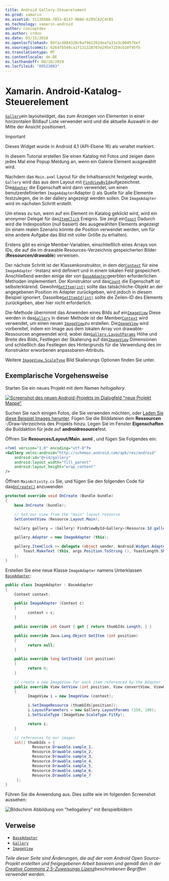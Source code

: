 ```yaml
---
title: Android Gallery-Steuerelement
ms.prod: xamarin
ms.assetid: 3112E68A-7853-B147-90A6-6295CA2C4CB5
ms.technology: xamarin-android
author: conceptdev
ms.author: crdun
ms.date: 03/15/2018
ms.openlocfilehash: 04fac4084328c0af962282dea7a31e3c00457bef
ms.sourcegitcommit: 6264fb540ca1f131328707e295e7259cb10f95fb
ms.translationtype: MT
ms.contentlocale: de-DE
ms.lasthandoff: 08/16/2019
ms.locfileid: "69523003"
---
```

# <a name="xamarinandroid-gallery-control"></a>Xamarin. Android-Katalog-Steuerelement

[`Gallery`](xref:Android.Widget.Gallery)ein layoutwidget, das zum Anzeigen von Elementen in einer horizontalen Bildlauf Liste verwendet wird und die aktuelle Auswahl in der Mitte der Ansicht positioniert.

> [!IMPORTANT]
> Dieses Widget wurde in Android 4,1 (API-Ebene 16) als veraltet markiert. 

In diesem Tutorial erstellen Sie einen Katalog mit Fotos und zeigen dann jedes Mal eine Popup Meldung an, wenn ein Galerie Element ausgewählt wird.

Nachdem das `Main.axml` Layout für die Inhaltsansicht festgelegt wurde, `Gallery` wird das aus dem Layout mit [`FindViewById`](xref:Android.App.Activity.FindViewById*)aufgezeichnet.
Die[`Adapter`](xref:Android.Widget.AdapterView.RawAdapter)
die Eigenschaft wird dann verwendet, um einen benutzerdefinierten `ImageAdapter`Adapter () als Quelle für alle Elemente festzulegen, die in der dallery angezeigt werden sollen. Die `ImageAdapter` wird im nächsten Schritt erstellt.

Um etwas zu tun, wenn auf ein Element im Katalog geklickt wird, wird ein anonymer Delegat für das[`ItemClick`](xref:Android.Widget.AdapterView.ItemClick)
Ereignis. Sie zeigt ein[`Toast`](xref:Android.Widget.Toast)
Dadurch wird die Indexposition (null basiert) des ausgewählten Elements angezeigt (in einem realen Szenario könnte die Position verwendet werden, um für eine andere Aufgabe das Bild mit voller Größe zu erhalten).

Erstens gibt es einige Member-Variablen, einschließlich eines Arrays von IDs, die auf die im drawable Resources-Verzeichnis gespeicherten Bilder (**Ressourcen/drawable**) verweisen.

Der nächste Schritt ist der Klassenkonstruktor, in dem der[`Context`](xref:Android.Content.Context)
für eine `ImageAdapter` -Instanz wird definiert und in einem lokalen Feld gespeichert.
Anschließend werden einige der von [`BaseAdapter`](xref:Android.Widget.BaseAdapter)geerbten erforderlichen Methoden implementiert.
Der Konstruktor und das[`Count`](xref:Android.Widget.BaseAdapter.Count)
die Eigenschaft ist selbsterklärend. Gewohnt[`GetItem(int)`](xref:Android.Widget.BaseAdapter.GetItem*)
sollte das tatsächliche-Objekt an der angegebenen Position im Adapter zurückgeben, wird jedoch in diesem Beispiel ignoriert. Dasselbe[`GetItemId(int)`](xref:Android.Widget.BaseAdapter.GetItemId*)
sollte die Zeilen-ID des Elements zurückgeben, aber hier nicht erforderlich.

Die-Methode übernimmt das Anwenden eines Bilds auf ein[`ImageView`](xref:Android.Widget.ImageView)
Diese werden in das[`Gallery`](xref:Android.Widget.Gallery)
In dieser Methode ist der Member[`Context`](xref:Android.Content.Context)
wird verwendet, um einen neuen [`ImageView`](xref:Android.Widget.ImageView)zu erstellen.
Die[`ImageView`](xref:Android.Widget.ImageView)
wird vorbereitet, indem ein Image aus dem lokalen Array von drawable-Ressourcen angewendet wird, wobei das[`Gallery.LayoutParams`](xref:Android.Widget.Gallery.LayoutParams)
Höhe und Breite des Bilds, Festlegen der Skalierung auf das[`ImageView`](xref:Android.Widget.ImageView)
Dimensionen und schließlich das Festlegen des Hintergrunds für die Verwendung des im Konstruktor erworbenen anpassbaren-Attributs.

Weitere [`ImageView.ScaleType`](xref:Android.Widget.ImageView.ScaleType) Bild Skalierungs Optionen finden Sie unter.

## <a name="walkthrough"></a>Exemplarische Vorgehensweise

Starten Sie ein neues Projekt mit dem Namen *hellogallery*.

[![Screenshot des neuen Android-Projekts im Dialogfeld "neue Projekt Mappe"](gallery-images/hellogallery1-sml.png)](gallery-images/hellogallery1.png#lightbox)

Suchen Sie nach einigen Fotos, die Sie verwenden möchten, oder [Laden Sie diese Beispiel Images herunter](https://developer.android.com/shareables/sample_images.zip).
Fügen Sie die Bilddateien dem **Ressourcen** -/Draw-Verzeichnis des Projekts hinzu. Legen Sie im Fenster **Eigenschaften** die Buildaktion für jede auf **androidresource**fest.

Öffnen Sie **Resources/Layout/Main. axml** , und fügen Sie Folgendes ein:

```xml
<?xml version="1.0" encoding="utf-8"?>
<Gallery xmlns:android="http://schemas.android.com/apk/res/android"
    android:id="@+id/gallery"
    android:layout_width="fill_parent"
    android:layout_height="wrap_content"
/>
```

Öffnen `MainActivity.cs` Sie, und fügen Sie den folgenden Code für das[`OnCreate()`](xref:Android.App.Activity.OnCreate*)
anzuwenden

```csharp
protected override void OnCreate (Bundle bundle)
{
    base.OnCreate (bundle);

    // Set our view from the "main" layout resource
    SetContentView (Resource.Layout.Main);

    Gallery gallery = (Gallery) FindViewById<Gallery>(Resource.Id.gallery);

    gallery.Adapter = new ImageAdapter (this);

    gallery.ItemClick += delegate (object sender, Android.Widget.AdapterView.ItemClickEventArgs args) {
        Toast.MakeText (this, args.Position.ToString (), ToastLength.Short).Show ();
    };
}
```

Erstellen Sie eine neue Klasse `ImageAdapter` namens Unterklassen [`BaseAdapter`](xref:Android.Widget.BaseAdapter):

```csharp
public class ImageAdapter : BaseAdapter
{
    Context context;

    public ImageAdapter (Context c)
    {
          context = c;
    }

    public override int Count { get { return thumbIds.Length; } }

    public override Java.Lang.Object GetItem (int position)
    {
          return null;
    }

    public override long GetItemId (int position)
    {
          return 0;
    }

    // create a new ImageView for each item referenced by the Adapter
    public override View GetView (int position, View convertView, ViewGroup parent)
    {
          ImageView i = new ImageView (context);

          i.SetImageResource (thumbIds[position]);
          i.LayoutParameters = new Gallery.LayoutParams (150, 100);
          i.SetScaleType (ImageView.ScaleType.FitXy);

          return i;
    }

    // references to our images
    int[] thumbIds = {
            Resource.Drawable.sample_1,
            Resource.Drawable.sample_2,
            Resource.Drawable.sample_3,
            Resource.Drawable.sample_4,
            Resource.Drawable.sample_5,
            Resource.Drawable.sample_6,
            Resource.Drawable.sample_7
     };
}

```

Führen Sie die Anwendung aus. Dies sollte wie im folgenden Screenshot aussehen:

![Bildschirm Abbildung von "hellogallery" mit Beispielbildern](gallery-images/hellogallery3.png)

## <a name="references"></a>Verweise

- [`BaseAdapter`](xref:Android.Widget.BaseAdapter)
- [`Gallery`](xref:Android.Widget.Gallery)
- [`ImageView`](xref:Android.Widget.ImageView)

_Teile dieser Seite sind Änderungen, die auf der vom Android Open Source-Projekt erstellten und freigegebenen Arbeit basieren und gemäß den in der [Creative Commons 2,5-Zuweisungs Lizenz](http://creativecommons.org/licenses/by/2.5/)beschriebenen Begriffen verwendet werden._

